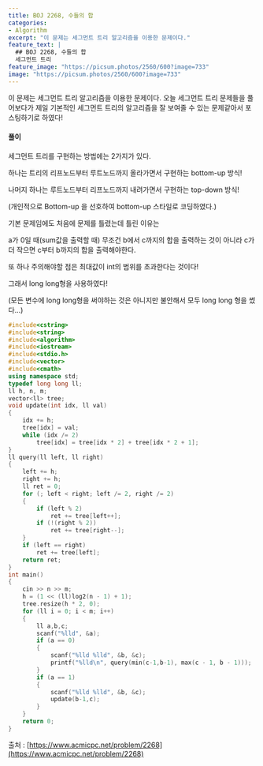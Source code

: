 ```yaml
---
title: BOJ 2268, 수들의 합
categories:
- Algorithm
excerpt: "이 문제는 세그먼트 트리 알고리즘을 이용한 문제이다."
feature_text: |
  ## BOJ 2268, 수들의 합
  세그먼트 트리
feature_image: "https://picsum.photos/2560/600?image=733"
image: "https://picsum.photos/2560/600?image=733"
---
```


이 문제는 세그먼트 트리 알고리즘을 이용한 문제이다.
오늘 세그먼트 트리 문제들을 풀어보다가 제일 기본적인 세그먼트 트리의 알고리즘을 잘 보여줄 수 있는 문제같아서 포스팅하기로 하였다!

<h4>풀이</h4> 

세그먼트 트리를 구현하는 방법에는 2가지가 있다. 

하나는 트리의 리프노드부터 루트노드까지 올라가면서 구현하는 bottom-up 방식!

나머지 하나는 루트노드부터 리프노드까지 내려가면서 구현하는 top-down 방식! 

(개인적으로 Bottom-up 을 선호하여 bottom-up 스타일로 코딩하였다.)

기본 문제임에도 처음에 문제를 틀렸는데 틀린 이유는

a가 0일 때(sum값을 출력할 때) 무조건 b에서 c까지의 합을 출력하는 것이 아니라 c가 더 작으면 c부터 b까지의 합을 출력해야한다.

또 하나 주의해야할 점은 최대값이 int의 범위를 초과한다는 것이다!

그래서 long long형을 사용하였다!

(모든 변수에 long long형을 써야하는 것은 아니지만 불안해서 모두 long long 형을 썼다...)
​
```c++
#include<cstring>
#include<string>
#include<algorithm>
#include<iostream>
#include<stdio.h>
#include<vector>
#include<cmath>
using namespace std;
typedef long long ll;
ll h, n, m;
vector<ll> tree;
void update(int idx, ll val)
{
	idx += h;
	tree[idx] = val;
	while (idx /= 2)
		tree[idx] = tree[idx * 2] + tree[idx * 2 + 1];
}
ll query(ll left, ll right)
{
	left += h;
	right += h;
	ll ret = 0;
	for (; left < right; left /= 2, right /= 2)
	{
		if (left % 2)
			ret += tree[left++];
		if (!(right % 2))
			ret += tree[right--];
	}
	if (left == right)
		ret += tree[left];
	return ret;
}
int main()
{
	cin >> n >> m;
	h = (1 << (ll)log2(n - 1) + 1);
	tree.resize(h * 2, 0);
	for (ll i = 0; i < m; i++)
	{
		ll a,b,c;
		scanf("%lld", &a);
		if (a == 0)
		{
			scanf("%lld %lld", &b, &c);
			printf("%lld\n", query(min(c-1,b-1), max(c - 1, b - 1)));
		}
		if (a == 1)
		{
			scanf("%lld %lld", &b, &c);
			update(b-1,c);
		}
	}
	return 0;
}
```

출처 : [https://www.acmicpc.net/problem/2268](https://www.acmicpc.net/problem/2268)